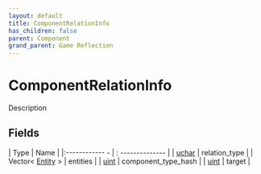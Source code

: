 ```yaml
---
layout: default
title: ComponentRelationInfo
has_children: false
parent: Component
grand_parent: Game Reflection
---
```

# ComponentRelationInfo
Description 

## Fields
| Type | Name |
|:------------ - | : -------------- |
| [uchar](game-reflection/enums/uchar.md) | relation_type |
| Vector< [Entity](game-reflection/classes/entity.md) > | entities |
| [uint](game-reflection/components/uint.md) | component_type_hash |
| [uint](game-reflection/components/uint.md) | target |
